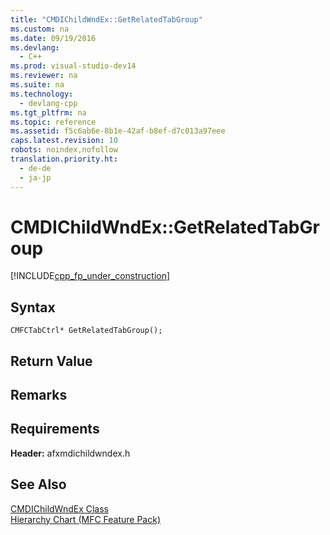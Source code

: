 ```yaml
---
title: "CMDIChildWndEx::GetRelatedTabGroup"
ms.custom: na
ms.date: 09/19/2016
ms.devlang: 
  - C++
ms.prod: visual-studio-dev14
ms.reviewer: na
ms.suite: na
ms.technology: 
  - devlang-cpp
ms.tgt_pltfrm: na
ms.topic: reference
ms.assetid: f5c6ab6e-8b1e-42af-b8ef-d7c013a97eee
caps.latest.revision: 10
robots: noindex,nofollow
translation.priority.ht: 
  - de-de
  - ja-jp
---
```

# CMDIChildWndEx::GetRelatedTabGroup
[!INCLUDE[cpp_fp_under_construction](../vs140/includes/cpp_fp_under_construction_md.md)]  
  
## Syntax  
  
```  
CMFCTabCtrl* GetRelatedTabGroup();  
```  
  
## Return Value  
  
## Remarks  
  
## Requirements  
 **Header:** afxmdichildwndex.h  
  
## See Also  
 [CMDIChildWndEx Class](../vs140/CMDIChildWndEx-Class.md)   
 [Hierarchy Chart (MFC Feature Pack)](../vs140/Hierarchy-Chart.md)